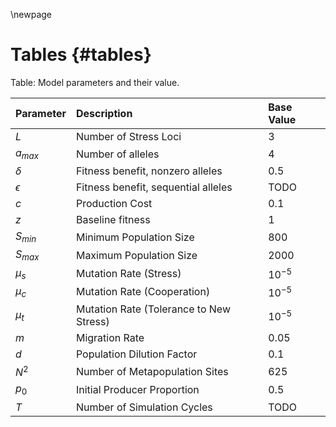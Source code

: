\newpage

# Tables {#tables}

Table: Model parameters and their value.

| Parameter  | Description                                    | Base Value    |
|:-----------|:-----------------------------------------------|:--------------|
| $L$        | Number of Stress Loci                          | 3             |
| $a_{max}$  | Number of alleles                              | 4             |
| $\delta$   | Fitness benefit, nonzero alleles               | 0.5           |
| $\epsilon$ | Fitness benefit, sequential alleles            | TODO          |
| $c$        | Production Cost                                | 0.1           |
| $z$        | Baseline fitness                               | 1             |
| $S_{min}$  | Minimum Population Size                        | 800           |
| $S_{max}$  | Maximum Population Size                        | 2000          |
| $\mu_{s}$  | Mutation Rate (Stress)                         | $10^{-5}$     |
| $\mu_{c}$  | Mutation Rate (Cooperation)                    | $10^{-5}$     |
| $\mu_{t}$  | Mutation Rate (Tolerance to New Stress)        | $10^{-5}$     |
| $m$        | Migration Rate                                 | 0.05          |
| $d$        | Population Dilution Factor                     | 0.1           |
| $N^2$      | Number of Metapopulation Sites                 | 625           |
| $p_0$      | Initial Producer Proportion                    | 0.5           |
| $T$        | Number of Simulation Cycles                    | TODO          |

